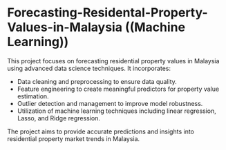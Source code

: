 # Forecasting-Residental-Property-Values-in-Malaysia ((Machine Learning))
This project focuses on forecasting residential property values in Malaysia using advanced data science techniques. It incorporates:

* Data cleaning and preprocessing to ensure data quality.
* Feature engineering to create meaningful predictors for property value estimation.
* Outlier detection and management to improve model robustness.
* Utilization of machine learning techniques including linear regression, Lasso, and Ridge regression.

The project aims to provide accurate predictions and insights into residential property market trends in Malaysia.

